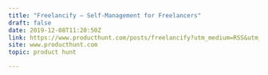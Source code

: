 ```yaml
---
title: "Freelancify — Self-Management for Freelancers"
draft: false
date: 2019-12-08T11:20:50Z
link: https://www.producthunt.com/posts/freelancify?utm_medium=RSS&utm_source=hune
site: www.producthunt.com
topic: product hunt  

---
```


